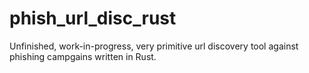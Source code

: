 # phish_url_disc_rust

Unfinished, work-in-progress, very primitive url discovery tool against phishing campgains written in Rust.
